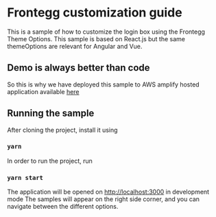 # Frontegg customization guide

This is a sample of how to customize the login box using the Frontegg Theme Options.
This sample is based on React.js but the same themeOptions are relevant for Angular and Vue. 

## Demo is always better than code
So this is why we have deployed this sample to AWS amplify hosted application available [here](https://master.dt42w6tmpzzg7.amplifyapp.com/account/login)

## Running the sample

After cloning the project, install it using

### `yarn`

In order to run the project, run
### `yarn start`

The application will be opened on [http://localhost:3000](http://localhost:3000) in development mode
The samples will appear on the right side corner, and you can navigate between the different options.
